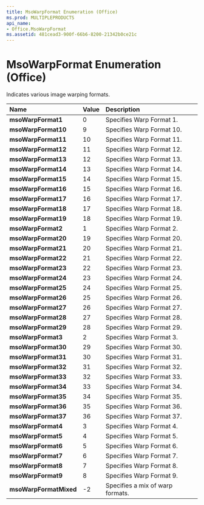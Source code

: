 ```yaml
---
title: MsoWarpFormat Enumeration (Office)
ms.prod: MULTIPLEPRODUCTS
api_name:
- Office.MsoWarpFormat
ms.assetid: 481cead3-900f-66b6-8200-21342b0ce21c
---
```



# MsoWarpFormat Enumeration (Office)

Indicates various image warping formats.



|**Name**|**Value**|**Description**|
|:-----|:-----|:-----|
|**msoWarpFormat1**|0|Specifies Warp Format 1.|
|**msoWarpFormat10**|9|Specifies Warp Format 10.|
|**msoWarpFormat11**|10|Specifies Warp Format 11.|
|**msoWarpFormat12**|11|Specifies Warp Format 12.|
|**msoWarpFormat13**|12|Specifies Warp Format 13.|
|**msoWarpFormat14**|13|Specifies Warp Format 14.|
|**msoWarpFormat15**|14|Specifies Warp Format 15.|
|**msoWarpFormat16**|15|Specifies Warp Format 16.|
|**msoWarpFormat17**|16|Specifies Warp Format 17.|
|**msoWarpFormat18**|17|Specifies Warp Format 18.|
|**msoWarpFormat19**|18|Specifies Warp Format 19.|
|**msoWarpFormat2**|1|Specifies Warp Format 2.|
|**msoWarpFormat20**|19|Specifies Warp Format 20.|
|**msoWarpFormat21**|20|Specifies Warp Format 21.|
|**msoWarpFormat22**|21|Specifies Warp Format 22.|
|**msoWarpFormat23**|22|Specifies Warp Format 23.|
|**msoWarpFormat24**|23|Specifies Warp Format 24.|
|**msoWarpFormat25**|24|Specifies Warp Format 25.|
|**msoWarpFormat26**|25|Specifies Warp Format 26.|
|**msoWarpFormat27**|26|Specifies Warp Format 27.|
|**msoWarpFormat28**|27|Specifies Warp Format 28.|
|**msoWarpFormat29**|28|Specifies Warp Format 29.|
|**msoWarpFormat3**|2|Specifies Warp Format 3.|
|**msoWarpFormat30**|29|Specifies Warp Format 30.|
|**msoWarpFormat31**|30|Specifies Warp Format 31.|
|**msoWarpFormat32**|31|Specifies Warp Format 32.|
|**msoWarpFormat33**|32|Specifies Warp Format 33.|
|**msoWarpFormat34**|33|Specifies Warp Format 34.|
|**msoWarpFormat35**|34|Specifies Warp Format 35.|
|**msoWarpFormat36**|35|Specifies Warp Format 36.|
|**msoWarpFormat37**|36|Specifies Warp Format 37.|
|**msoWarpFormat4**|3|Specifies Warp Format 4.|
|**msoWarpFormat5**|4|Specifies Warp Format 5.|
|**msoWarpFormat6**|5|Specifies Warp Format 6.|
|**msoWarpFormat7**|6|Specifies Warp Format 7.|
|**msoWarpFormat8**|7|Specifies Warp Format 8.|
|**msoWarpFormat9**|8|Specifies Warp Format 9.|
|**msoWarpFormatMixed**|-2|Specifies a mix of warp formats.|

